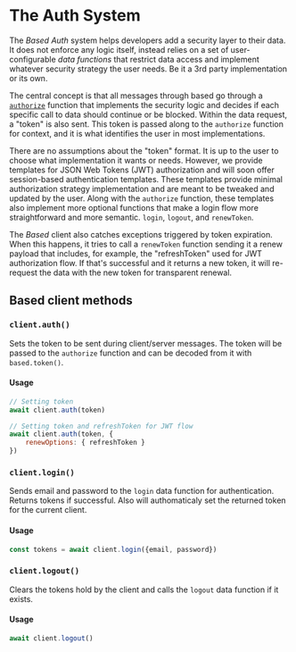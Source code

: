 # The Auth System

The *Based Auth* system helps developers add a security layer to their data. It does not enforce any logic itself, instead relies on a set of user-configurable *data functions* that restrict data access and implement whatever security strategy the user needs. Be it a 3rd party implementation or its own.

The central concept is that all messages through based go through a [`authorize`](https://github.com/atelier-saulx/based/blob/main/packages/client/docs/authorize.md) function that implements the security logic and decides if each specific call to data should continue or be blocked.
Within the data request, a "token" is also sent. This token is passed along to the `authorize` function for context, and it is what identifies the user in most implementations.

There are no assumptions about the "token" format. It is up to the user to choose what implementation it wants or needs. However, we provide templates for JSON Web Tokens (JWT) authorization and will soon offer session-based authentication templates. These templates provide minimal authorization strategy implementation and are meant to be tweaked and updated by the user.
Along with the `authorize` function, these templates also implement more optional functions that make a login flow more straightforward and more semantic. `login`, `logout`, and `renewToken`. 

The *Based* client also catches exceptions triggered by token expiration. When this happens, it tries to call a `renewToken` function sending it a renew payload that includes, for example, the "refreshToken" used for JWT authorization flow. If that's successful and it returns a new token, it will re-request the data with the new token for transparent renewal.

## Based client methods

### `client.auth()`

Sets the token to be sent during client/server messages. The token will be passed to the `authorize` function and can be decoded from it with `based.token()`.

#### Usage
```javascript
// Setting token
await client.auth(token)

// Setting token and refreshToken for JWT flow
await client.auth(token, { 
	renewOptions: { refreshToken }
})
```

### `client.login()`

Sends email and password to the `login` data function for authentication.
Returns tokens if successful. Also will authomaticaly set the returned token for the current client.

#### Usage
```javascript
const tokens = await client.login({email, password}) 
```

### `client.logout()`

Clears the tokens hold by the client and calls the `logout` data function if it exists.


#### Usage
```javascript
await client.logout() 
```

